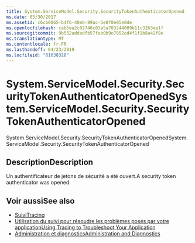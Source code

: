 ```yaml
---
title: System.ServiceModel.Security.SecurityTokenAuthenticatorOpened
ms.date: 03/30/2017
ms.assetid: c6cb0065-b4f6-40eb-89ac-5e8f0e05e0de
ms.openlocfilehash: cab5ea2c02748c03a5a703244009b11c3263ee1f
ms.sourcegitcommit: 9b552addadfb57fab0b9e7852ed4f1f1b8a42f8e
ms.translationtype: MT
ms.contentlocale: fr-FR
ms.lasthandoff: 04/23/2019
ms.locfileid: "61638328"
---
```

# <a name="systemservicemodelsecuritysecuritytokenauthenticatoropened"></a><span data-ttu-id="4585d-102">System.ServiceModel.Security.SecurityTokenAuthenticatorOpened</span><span class="sxs-lookup"><span data-stu-id="4585d-102">System.ServiceModel.Security.SecurityTokenAuthenticatorOpened</span></span>
<span data-ttu-id="4585d-103">System.ServiceModel.Security.SecurityTokenAuthenticatorOpened</span><span class="sxs-lookup"><span data-stu-id="4585d-103">System.ServiceModel.Security.SecurityTokenAuthenticatorOpened</span></span>  
  
## <a name="description"></a><span data-ttu-id="4585d-104">Description</span><span class="sxs-lookup"><span data-stu-id="4585d-104">Description</span></span>  
 <span data-ttu-id="4585d-105">Un authentificateur de jetons de sécurité a été ouvert.</span><span class="sxs-lookup"><span data-stu-id="4585d-105">A security token authenticator was opened.</span></span>  
  
## <a name="see-also"></a><span data-ttu-id="4585d-106">Voir aussi</span><span class="sxs-lookup"><span data-stu-id="4585d-106">See also</span></span>

- [<span data-ttu-id="4585d-107">Suivi</span><span class="sxs-lookup"><span data-stu-id="4585d-107">Tracing</span></span>](../../../../../docs/framework/wcf/diagnostics/tracing/index.md)
- [<span data-ttu-id="4585d-108">Utilisation du suivi pour résoudre les problèmes posés par votre application</span><span class="sxs-lookup"><span data-stu-id="4585d-108">Using Tracing to Troubleshoot Your Application</span></span>](../../../../../docs/framework/wcf/diagnostics/tracing/using-tracing-to-troubleshoot-your-application.md)
- [<span data-ttu-id="4585d-109">Administration et diagnostics</span><span class="sxs-lookup"><span data-stu-id="4585d-109">Administration and Diagnostics</span></span>](../../../../../docs/framework/wcf/diagnostics/index.md)
